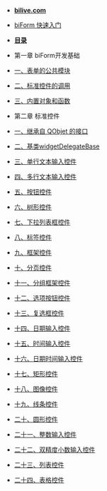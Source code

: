 - [**bilive.com**](https://www.bilive.com)
- [biForm 快速入门](http://docs.bilive.com/#/guides/biform_quickstart)

- [**目录**](/)

- 第一章 biForm开发基础

 - [一、表单的公共模块](1-1-public)

 - [二、标准控件的调用](1-2-call)

 - [三、内置对象和函数](1-3-objects)

- 第二章 标准控件

 - [一、继承自 QObjet 的接口](2-1-qobject)

 - [二、基类widgetDelegateBase](2-2-base)

 - [三、单行文本输入控件](2-3-lineedit)

 - [四、多行文本输入控件](2-4-multilinetext)

 - [五、按钮控件](2-5-button)

 - [六、树形控件](2-6-tree)

 - [七、下拉列表框控件](2-7-combobox)

 - [八、标签控件](2-8-label)

 - [九、框架控件](2-9-frame)

 - [十、分页控件](2-10-tab)

 - [十一、分组框架控件](2-11-group)

 - [十二、选项按钮控件](2-12-radiobutton)

 - [十三、复选框控件](2-13-checkbox)

 - [十四、日期输入控件](2-14-date)

 - [十五、时间输入控件](2-15-time)

 - [十六、日期时间输入控件](2-16-datetime)

 - [十七、矩形控件](2-17-rectangle)

 - [十八、图像控件](2-18-image)

 - [十九、线条控件](2-19-line)

 - [二十、圆形控件](2-20-circle)

 - [二十一、整数输入控件](2-21-spin)

 - [二十二、双精度小数输入控件](2-22-doublespin)

 - [二十三、列表控件](2-23-list)

 - [二十四、表格控件](2-24-table)

